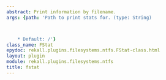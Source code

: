 ```yaml
---
abstract: Print information by filename.
args: {path: 'Path to print stats for. (type: String)



    * Default: /'}
class_name: FStat
epydoc: rekall.plugins.filesystems.ntfs.FStat-class.html
layout: plugin
module: rekall.plugins.filesystems.ntfs
title: fstat
---
```

